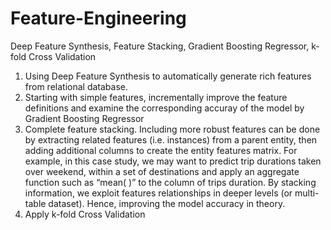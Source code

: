 # Feature-Engineering
Deep Feature Synthesis,  Feature Stacking, Gradient Boosting Regressor, k-fold Cross Validation
1) Using Deep Feature Synthesis to automatically generate rich features from relational database. 
2) Starting with simple features, incrementally improve the feature definitions and examine the corresponding accuray of the
model by Gradient Boosting Regressor
3) Complete feature stacking. Including more robust features can be done by extracting related features (i.e. instances) from a parent entity, 
then adding additional columns to create the entity features matrix. For example, in this case study, we may want to predict trip 
durations taken over weekend, within a set of destinations and apply an aggregate function such as “mean( )” to the column of trips 
duration. By stacking information, we exploit features relationships in deeper levels (or multi-table dataset). Hence, improving 
the model accuracy in theory.
4) Apply k-fold Cross Validation
